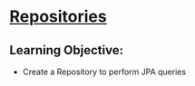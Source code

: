 # [Repositories](https://login.codingdojo.com/m/315/9533/64300)

## Learning Objective:

- Create a Repository to perform JPA queries